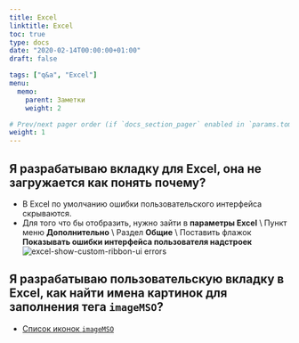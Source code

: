 ```yaml
---
title: Excel
linktitle: Excel
toc: true
type: docs
date: "2020-02-14T00:00:00+01:00"
draft: false

tags: ["q&a", "Excel"]
menu:
  memo:
    parent: Заметки
    weight: 2

# Prev/next pager order (if `docs_section_pager` enabled in `params.toml`)
weight: 1
---
```


## Я разрабатываю вкладку для Excel, она не загружается как понять почему?

* В Excel по умолчанию ошибки пользовательского интерфейса скрываются.
* Для того что бы отобразить, нужно зайти в **параметры Excel** \ Пункт меню **Дополнительно** \ Раздел **Общие** \ Поставить флажок **Показывать ошибки интерфейса пользователя надстроек**
![excel-show-custom-ribbon-ui errors](excel-show-custom-ribbon-ui-errors.png)

## Я разрабатываю пользовательскую вкладку в Excel, как найти имена картинок для заполнения тега `imageMSO`?

* [Список иконок `imageMSO`](https://bert-toolkit.com/imagemso-list.html)
